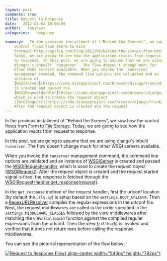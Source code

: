 ```yaml
---
layout: post
comments: true
title: Request to Response
date:   2012-01-02 18:00:00
author:   thejaswi
categories:   response

summary:   In the previous installment of \"Behind the Scenes\", we saw how the
    control flows from [Form to File
    Storage](http://agiliq.com/blog/2011/09/behind-the-scenes-from-html-form-to-storage/).
    Today, we are going to see how the application reacts from request
    to response. In this post, we are going to assume that we are using
    django\'s inbuilt `runserver`. The flow doesn\'t change much for
    other WSGI servers available. When you invoke the `runserver`
    management command, the command line options are validated and an
    instance of
    [WSGIServer](https://code.djangoproject.com/browser/django/trunk/django/core/servers/basehttp.py#L113)
    is created and passed the
    [WSGIRequestHandler](https://code.djangoproject.com/browser/django/trunk/django/core/servers/basehttp.py#L130),
    which is used to create the request object
    ([WSGIRequest](https://code.djangoproject.com/browser/django/trunk/django/core/handlers/wsgi.py#L128)).
    After the request object is created and the request
---
```


In the previous installment of \"Behind the Scenes\", we saw how the
control flows from [Form to File
Storage](http://agiliq.com/blog/2011/09/behind-the-scenes-from-html-form-to-storage/).
Today, we are going to see how the application reacts from request to
response.

In this post, we are going to assume that we are using django\'s inbuilt
`runserver`. The flow doesn\'t change much for other WSGI servers
available.

When you invoke the `runserver` management command, the command line
options are validated and an instance of
[WSGIServer](https://code.djangoproject.com/browser/django/trunk/django/core/servers/basehttp.py#L113)
is created and passed the
[WSGIRequestHandler](https://code.djangoproject.com/browser/django/trunk/django/core/servers/basehttp.py#L130),
which is used to create the request object
([WSGIRequest](https://code.djangoproject.com/browser/django/trunk/django/core/handlers/wsgi.py#L128)).
After the request object is created and the request started signal is
fired, the response is fetched through the
[WSGIRequestHandler.get\_response(request)](https://code.djangoproject.com/browser/django/trunk/django/core/handlers/base.py#L72).

In the `get_response` method of the request handler, first the urlconf
location (by default the `urls.py`) is setup based on the
`settings.ROOT_URLCONF`. Then a
[RegexURLResolver](https://code.djangoproject.com/browser/django/trunk/django/core/urlresolvers.py#L219)
compiles the regular expressions in the urlconf file. Next, the request
middlewares are called in the order specified in the
`settings.MIDDLEWARE_CLASSES` followed by the view middlewares after
matching the view (`callback`) function against the compiled regular
expressions from the urlconf. Then the view (`callback`) is invoked and
verified that it does not return `None` before calling the response
middlewares.

You can see the pictorial representation of the flow below:

[![Request to Response Flow](http://agiliq.com/static/dumps/images/20120102/request_to_response.png){.align-center
width="543px"
height="792px"}](http://agiliq.com/static/dumps/images/20120102/request_to_response.png)
